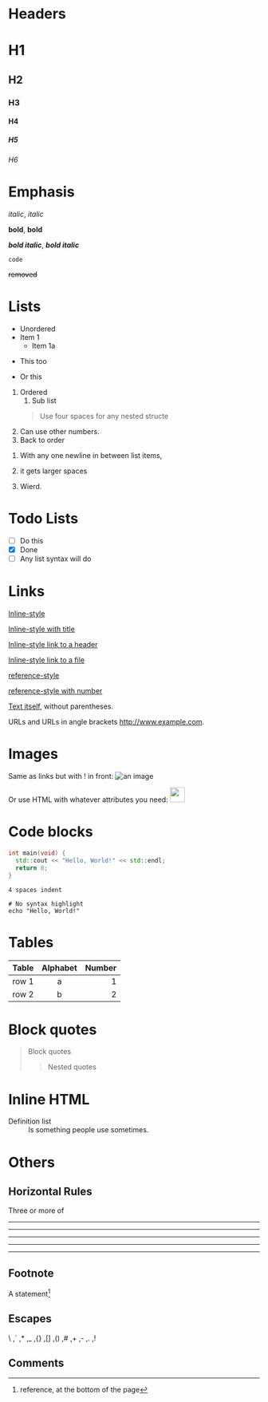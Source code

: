 <!---
Markdown cheatsheet

Maintainer:  Beomjoon Goh
Last Change: 08 Mar 2020 03:33:12 +0900
-->

# Headers

# H1
## H2
### H3
#### H4
##### H5
###### H6

# Emphasis

*italic*, _italic_

**bold**, __bold__

***bold italic***, ___bold italic___

`code`

~~removed~~

# Lists

* Unordered
* Item 1
    * Item 1a
- This too
+ Or this

1. Ordered
    1. Sub list
    > Use four spaces for any nested structe
1. Can use other numbers.
1. Back to order

<!-- break the ordered list and start new-->

1. With any one newline in between list items,

1. it gets larger spaces
1. Wierd.

# Todo Lists

* [ ] Do this
* [x] Done
* [ ] Any list syntax will do

# Links

[Inline-style](https://www.google.com)

[Inline-style with title](https://www.google.com "Google's Homepage")

[Inline-style link to a header](#lowercase-links-with-dashes)

[Inline-style link to a file](../see/this)

[reference-style][Case-insensitive Text]

[reference-style with number][1]

[Text itself], without parentheses.

URLs and URLs in angle brackets <http://www.example.com>.

[case-insensitive text]: https://www.mozilla.org
[1]: http://slashdot.org
[Text itself]: http://www.reddit.com

# Images

Same as links but with \! in front: ![an image](./img/image.png)

Or use HTML with whatever attributes you need:
<img src="./img/image.png" height="30">

# Code blocks

```cpp
int main(void) {
  std::cout << "Hello, World!" << std::endl;
  return 0;
}
```

    4 spaces indent

```
# No syntax highlight
echo "Hello, World!"
```

# Tables

| Table | Alphabet | Number  |
|-------|:--------:| -------:|
| row 1 | a        | 1       |
| row 2 | b        | 2       |

# Block quotes

> Block quotes
> > Nested quotes

# Inline HTML

<dl>
  <dt>Definition list</dt>
  <dd>Is something people use sometimes.</dd>
</dl>

# Others

## Horizontal Rules

Three or more of
* * *
******
------
- - -
______

## Footnote

A statement[^source1]
[^source1]: reference, at the bottom of the page

## Escapes

\\ ,\` ,\* ,\_ ,\{\} ,\[\] ,\(\) ,\# ,\+ ,\- ,\.  ,\!
 
## Comments

<!-- HTML comments -->

<!--
Multi line
comments
-->

[//]: # "Comment abusing empty links"

[//]: # (parentheses works too)

[//]: # "
Multi line comment
As long as there's no blank line.
"
